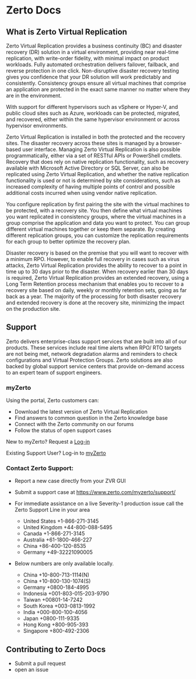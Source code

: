 # Zerto Docs

## What is Zerto Virtual Replication

Zerto Virtual Replication provides a business continuity (BC) and disaster recovery (DR) solution in a virtual environment, providing near real-time replication, with write-order fidelity, with minimal impact on product workloads. Fully automated orchestration delivers failover, failback, and reverse protection in one click. Non-disruptive disaster recovery testing gives you confidence that your DR solution will work predictably and consistently. Consistency groups ensure all virtual machines that comprise an application are protected in the exact same manner no matter where they are in the environment. 

With support for different hypervisors such as vSphere or Hyper-V, and public cloud sites such as Azure, workloads can be protected, migrated, and recovered, either within the same hypervisor environment or across hypervisor environments. 

Zerto Virtual Replication is installed in both the protected and the recovery sites. The disaster recovery across these sites is managed by a browser-based user interface. Managing Zerto Virtual Replication is also possible programmatically, either via a set of RESTful APIs or PowerShell cmdlets. Recovery that does rely on native replication functionality, such as recovery available with Microsoft Active Directory or SQL Server, can also be replicated using Zerto Virtual Replication, and whether the native replication functionality is used or not is determined by site considerations, such as increased complexity of having multiple points of control and possible additional costs incurred when using vendor native replication.

You configure replication by first pairing the site with the virtual machines to be protected, with a recovery site. You then define what virtual machines you want replicated in consistency groups, where the virtual machines in a group comprise the application and data you want to protect. You can group different virtual machines together or keep them separate. By creating different replication groups, you can customize the replication requirements for each group to better optimize the recovery plan.

Disaster recovery is based on the premise that you will want to recover with a minimum RPO. However, to enable full recovery in cases such as virus attacks, Zerto Virtual Replication provides the ability to recover to a point in time up to 30 days prior to the disaster. When recovery earlier than 30 days is required, Zerto Virtual Replication provides an extended recovery, using a Long Term Retention process mechanism that enables you to recover to a recovery site based on daily, weekly or monthly retention sets, going as far back as a year. The majority of the processing for both disaster recovery and extended recovery is done at the recovery site, minimizing the impact on the production site.

## Support

Zerto delivers enterprise-class support services that are built into all of our products. These services include real time alerts when RPO/ RTO targets are not being met, network degradation alarms and reminders to check configurations and Virtual Protection Groups. Zerto solutions are also backed by global support service centers that provide on-demand access to an expert team of support engineers.

### myZerto
Using the portal, Zerto customers can:

- Download the latest version of Zerto Virtual Replication
- Find answers to common question in the Zerto knowledge base
- Connect with the Zerto community on our forums
- Follow the status of open support cases

New to myZerto?
Request a [Log-in](https://www.zerto.com/myzerto/login-request/)

Existing Support User?
Log-in to [myZerto](https://www.zerto.com/myzerto/)

### Contact Zerto Support:

- Report a new case directly from your ZVR GUI
- Submit a support case at https://www.zerto.com/myzerto/support/
- For immediate assistance on a live Severity-1 production issue call the Zerto Support Line in your area

  - United States +1-866-271-3145
  - United Kingdom +44-800-088-5495
  - Canada +1-866-271-3145
  - Australia +61-1800-466-227
  - China +86-400-120-8535
  - Germany +49-32221090005

- Below numbers are only available locally.

  - China +10-800-713-1114(N)
  - China +10-800-130-1074(S)
  - Germany +0800-184-4995
  - Indonesia +001-803-015-203-9790
  - Taiwan +00801-14-7242
  - South Korea +003-0813-1992
  - India +000-800-100-4056
  - Japan +0800-111-9335
  - Hong Kong +800-905-393
  - Singapore +800-492-2306

## Contributing to Zerto Docs

- Submit a pull request
- open an issue